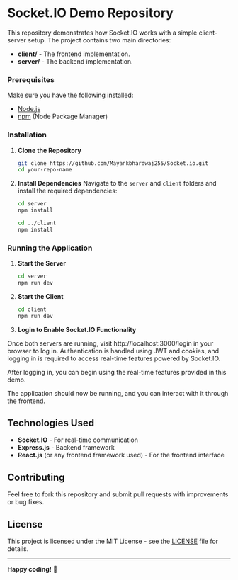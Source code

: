 # Socket.IO Demo Repository

This repository demonstrates how Socket.IO works with a simple client-server setup. The project contains two main directories:

- **client/** - The frontend implementation.
- **server/** - The backend implementation.



### Prerequisites
Make sure you have the following installed:
- [Node.js](https://nodejs.org/)
- [npm](https://www.npmjs.com/) (Node Package Manager)

### Installation

1. **Clone the Repository**
   ```sh
   git clone https://github.com/Mayankbhardwaj255/Socket.io.git
   cd your-repo-name
   ```

2. **Install Dependencies**
   Navigate to the `server` and `client` folders and install the required dependencies:

   ```sh
   cd server
   npm install
   ```
   
   ```sh
   cd ../client
   npm install
   ```

### Running the Application

1. **Start the Server**
   ```sh
   cd server
   npm run dev
   ```

2. **Start the Client**
   ```sh
   cd client
   npm run dev
   ```

3. **Login to Enable Socket.IO Functionality**

Once both servers are running, visit http://localhost:3000/login in your browser to log in.
Authentication is handled using JWT and cookies, and logging in is required to access real-time features powered by Socket.IO.

After logging in, you can begin using the real-time features provided in this demo.

The application should now be running, and you can interact with it through the frontend.

## Technologies Used
- **Socket.IO** - For real-time communication
- **Express.js** - Backend framework
- **React.js** (or any frontend framework used) - For the frontend interface

## Contributing
Feel free to fork this repository and submit pull requests with improvements or bug fixes.

## License
This project is licensed under the MIT License - see the [LICENSE](LICENSE) file for details.

---
**Happy coding!** 🚀

